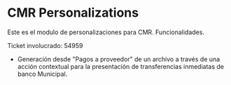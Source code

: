 # CMR Personalizations

Este es el modulo de personalizaciones para CMR. Funcionalidades.

Ticket involucrado: 54959

* Generación desde "Pagos a proveedor" de un archivo a través de una acción contextual para la presentación de transferencias inmediatas de banco Municipal.
